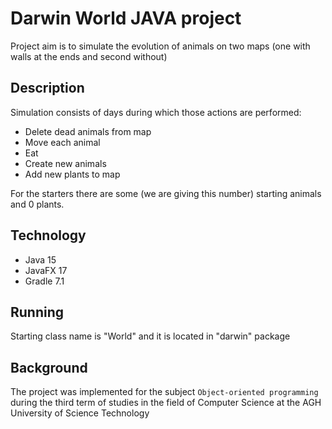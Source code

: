 # Darwin World JAVA project
Project aim is to simulate the evolution of animals on two maps (one with walls at the ends and second without)

## Description
Simulation consists of days during which those actions are performed:
* Delete dead animals from map
* Move each animal
* Eat 
* Create new animals 
* Add new plants to map

For the starters there are some (we are giving this number) starting animals and 0 plants.

## Technology
* Java 15
* JavaFX 17
* Gradle 7.1

## Running
Starting class name is "World" and it is located in "darwin" package

## Background
The project was implemented for the subject `Object-oriented programming` during the third term of studies in the field of Computer Science at the AGH University of Science Technology 




